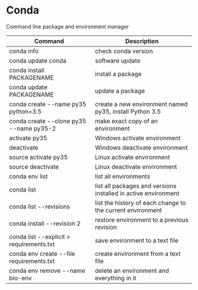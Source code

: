 # Conda

Command line package and environment manager

| Command | Description |
| --- | --- |
| conda info | check conda version |
| conda update conda | software update |
| conda install PACKAGENAME | install a package |
| conda update PACKAGENAME | update a package |
| conda create --name py35 python=3.5 | create a new environment named py35, install Python 3.5 |
| conda create --clone py35 --name py35-2 | make exact copy of an environment |
| activate py35 | Windows activate environment |
| deactivate | Windows deactivate environment |
| source activate py35 | Linux activate environment |
| source deactivate | Linux deactivate environment |
| conda env list | list all environments |
| conda list | list all packages and versions installed in active environment |
| conda list --revisions | list the history of each change to the current environment  |
| conda install --revision 2 | restore environment to a previous revision |
| conda list --explicit > requirements.txt | save environment to a text file  |
| conda env create --file requirements.txt  | create environment from a text file |
| conda env remove --name bio-env | delete an environment and everything in it  |
